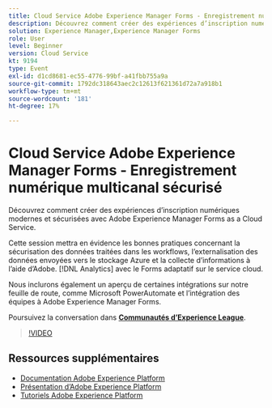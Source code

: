```yaml
---
title: Cloud Service Adobe Experience Manager Forms - Enregistrement numérique multicanal sécurisé
description: Découvrez comment créer des expériences d’inscription numériques modernes et sécurisées avec Adobe Experience Manager Forms as a Cloud Service. Cette session mettra en évidence les bonnes pratiques concernant la sécurisation des données traitées dans les workflows, l’externalisation des données envoyées vers le stockage Azure et la collecte d’informations à l’aide d’Adobe. [!DNL Analytics] avec le Forms adaptatif sur le service cloud.
solution: Experience Manager,Experience Manager Forms
role: User
level: Beginner
version: Cloud Service
kt: 9194
type: Event
exl-id: d1cd8681-ec55-4776-99bf-a41fbb755a9a
source-git-commit: 1792dc318643aec2c12613f621361d72a7a918b1
workflow-type: tm+mt
source-wordcount: '181'
ht-degree: 17%

---
```


# Cloud Service Adobe Experience Manager Forms - Enregistrement numérique multicanal sécurisé

Découvrez comment créer des expériences d’inscription numériques modernes et sécurisées avec Adobe Experience Manager Forms as a Cloud Service.

Cette session mettra en évidence les bonnes pratiques concernant la sécurisation des données traitées dans les workflows, l’externalisation des données envoyées vers le stockage Azure et la collecte d’informations à l’aide d’Adobe. [!DNL Analytics] avec le Forms adaptatif sur le service cloud.

Nous inclurons également un aperçu de certaines intégrations sur notre feuille de route, comme Microsoft PowerAutomate et l’intégration des équipes à Adobe Experience Manager Forms.

Poursuivez la conversation dans **[Communautés d’Experience League](https://adobe.ly/3CQjKgg)**.

>[!VIDEO](https://video.tv.adobe.com/v/337887/?quality=12&learn=on&hidetitle=true)

## Ressources supplémentaires

- [Documentation Adobe Experience Platform](https://experienceleague.adobe.com/docs/experience-platform.html?lang=fr)
- [Présentation d’Adobe Experience Platform](https://experienceleague.adobe.com/docs/experience-platform/landing/home.html?lang=fr)
- [Tutoriels Adobe Experience Platform](https://experienceleague.adobe.com/docs/platform-learn/tutorials/overview.html?lang=fr)
